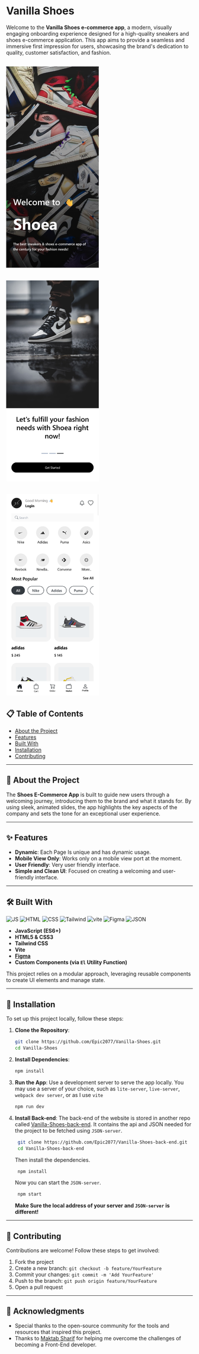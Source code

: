 # Vanilla Shoes

Welcome to the **Vanilla Shoes e-commerce app**, a modern, visually engaging onboarding experience designed for a high-quality sneakers and shoes e-commerce application. This app aims to provide a seamless and immersive first impression for users, showcasing the brand's dedication to quality, customer satisfaction, and fashion.

## <img src="./src/assets/screenshots/Screen Shot 2024-11-15 at 01.12.22.png" width="250px"/>

## <img src="./src/assets/screenshots/Screen Shot 2024-11-15 at 01.12.33.png" width="250px"/>

## <img src="./src/assets/screenshots/Screen Shot 2024-11-15 at 01.12.52.png" width="250px"/>

## 📋 Table of Contents

- [About the Project](#about-the-project)
- [Features](#features)
- [Built With](#built-with)
- [Installation](#installation)
- [Contributing](#contributing)

---

## 🎯 About the Project

The **Shoes E-Commerce App** is built to guide new users through a welcoming journey, introducing them to the brand and what it stands for. By using sleek, animated slides, the app highlights the key aspects of the company and sets the tone for an exceptional user experience.

---

## ✨ Features

- **Dynamic**: Each Page Is unique and has dynamic usage.
- **Mobile View Only**: Works only on a mobile view port at the moment.
- **User Friendly**: Very user friendly interface.
- **Simple and Clean UI**: Focused on creating a welcoming and user-friendly interface.

---

## 🛠️ Built With

![JS](https://img.shields.io/badge/JavaScript-323330?style=for-the-badge&logo=javascript&logoColor=F7DF1E) ![HTML](https://img.shields.io/badge/HTML5-E34F26?style=for-the-badge&logo=html5&logoColor=white) ![CSS](https://img.shields.io/badge/CSS3-1572B6?style=for-the-badge&logo=css3&logoColor=white) ![Tailwind](https://img.shields.io/badge/Tailwind_CSS-38B2AC?style=for-the-badge&logo=tailwind-css&logoColor=white) ![vite](https://img.shields.io/badge/vite-%23646CFF.svg?style=for-the-badge&logo=vite&logoColor=white) ![Figma](https://img.shields.io/badge/Figma-F24E1E?style=for-the-badge&logo=figma&logoColor=white) ![JSON](https://img.shields.io/badge/json-5E5C5C?style=for-the-badge&logo=json&logoColor=white)

- **JavaScript (ES6+)**
- **HTML5 & CSS3**
- **Tailwind CSS**
- **Vite**
- **[Figma](https://www.figma.com/design/ku0eN6V3Qga0p9rmboXPcC/shoe-exercise?node-id=0-1&t=GPeKBtALkxkTluEY-1)**
- **Custom Components (via `El` Utility Function)**

This project relies on a modular approach, leveraging reusable components to create UI elements and manage state.

---

## 🚀 Installation

To set up this project locally, follow these steps:

1. **Clone the Repository**:
   ```bash
   git clone https://github.com/Epic2077/Vanilla-Shoes.git
   cd Vanilla-Shoes
   ```
2. **Install Dependencies**:
   ```bash
   npm install
   ```
3. **Run the App**:
   Use a development server to serve the app locally. You may use a server of your choice, such as `lite-server`, `live-server`, `webpack dev server`, or as I use `vite`
   ```bash
   npm run dev
   ```
4. **Install Back-end**:
   The back-end of the website is stored in another repo called [Vanilla-Shoes-back-end](#). It contains the api and JSON needed for the project to be fetched using `JSON-server`.

   ```bash
    git clone https://github.com/Epic2077/Vanilla-Shoes-back-end.git
    cd Vanilla-Shoes-back-end
   ```

   Then install the dependencies.

   ```bash
    npm install
   ```

   Now you can start the `JSON-server`.

   ```bash
    npm start
   ```

   **Make Sure the local address of your server and `JSON-server` is different!**

---

## 🤝 Contributing

Contributions are welcome! Follow these steps to get involved:

1. Fork the project
2. Create a new branch: `git checkout -b feature/YourFeature`
3. Commit your changes: `git commit -m 'Add YourFeature'`
4. Push to the branch: `git push origin feature/YourFeature`
5. Open a pull request

---

## 👏 Acknowledgments

- Special thanks to the open-source community for the tools and resources that inspired this project.
- Thanks to [Maktab Sharif](https://www.google.com/url?sa=t&source=web&rct=j&opi=89978449&url=https://maktabsharif.ir/&ved=2ahUKEwinmq3kzc-JAxU_hv0HHRmTJzgQFnoECBoQAQ&usg=AOvVaw0Zpog7mWc26mxQ5yxC_XN3) for helping me overcome the challenges of becoming a Front-End developer.
